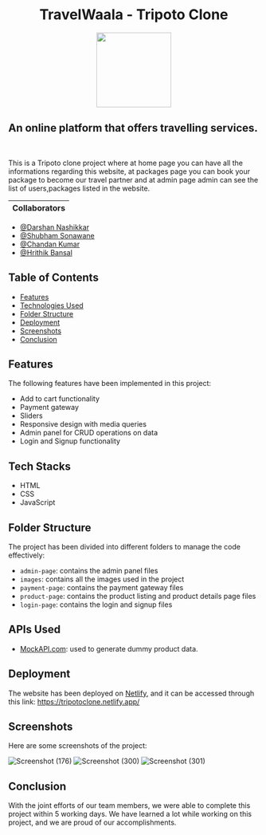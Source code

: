 <h1 align="center">TravelWaala - Tripoto Clone</h1>
<p align="center"><img width="150px" src="https://www.linkpicture.com/q/travelwaala.jpg"></p>
 <h2 > An online platform that offers travelling services.</h2>
<br>

This is a Tripoto clone project where at home page you can have all the informations regarding this website, at packages page you can book your package to become our travel partner and at admin page admin can see the list of users,packages listed in the website.




| Collaborators    |
|------------------|
- [@Darshan Nashikkar](https://github.com/Darshan0261)
- [@Shubham Sonawane](https://linkfree.eddiehub.io/ShuShu-8788)
- [@Chandan Kumar](https://github.com/chandan1506)
- [@Hrithik Bansal](https://github.com/hrithik2712k)

## Table of Contents

- [Features](#features)
- [Technologies Used](#technologies-used)
- [Folder Structure](#folder-structure)
- [Deployment](#deployment)
- [Screenshots](#screenshots)
- [Conclusion](#conclusion)

## Features

The following features have been implemented in this project:

- Add to cart functionality
- Payment gateway
- Sliders
- Responsive design with media queries
- Admin panel for CRUD operations on data
- Login and Signup functionality

## Tech Stacks

- HTML
- CSS
- JavaScript

## Folder Structure

The project has been divided into different folders to manage the code effectively:

- `admin-page`: contains the admin panel files
- `images`: contains all the images used in the project
- `payment-page`: contains the payment gateway files
- `product-page`: contains the product listing and product details page files
- `login-page`: contains the login and signup files

## APIs Used

- [MockAPI.com](https://mockapi.io/): used to generate dummy product data.

## Deployment

The website has been deployed on [Netlify](https://www.netlify.com/), and it can be accessed through this link: https://tripotoclone.netlify.app/

## Screenshots

Here are some screenshots of the project:

![Screenshot (176)](https://user-images.githubusercontent.com/111420558/213666337-39d311f8-4d79-42ed-b495-b17e2a852323.png)
![Screenshot (300)](https://user-images.githubusercontent.com/111420558/229374689-d50bd3d1-1022-4117-aae7-f47fbe6a8ba1.png)
![Screenshot (301)](https://user-images.githubusercontent.com/111420558/229374695-1fc7c866-457c-4b0b-993b-cda7afa4fc66.png)

## Conclusion

With the joint efforts of our team members, we were able to complete this project within 5 working days. We have learned a lot while working on this project, and we are proud of our accomplishments.
